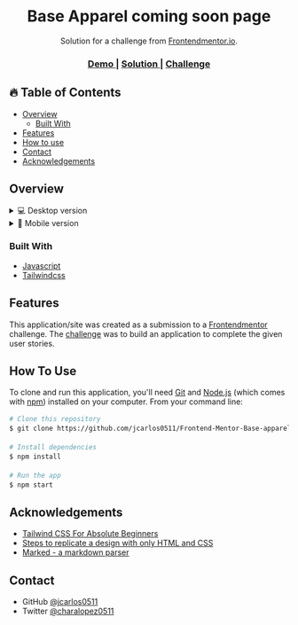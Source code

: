 <h1 align="center">Base Apparel coming soon page</h1>

<div align="center">
   Solution for a challenge from  <a href="https://www.frontendmentor.io" target="_blank">Frontendmentor.io</a>.
</div>

<div align="center">
  <h3>
    <a href="https://base-apparel-coming-soon-master-steel.vercel.app/" target="_blank" >
      Demo
    </a>
    <span> | </span>
    <a href="https://github.com/jcarlos0511/Frontend-Mentor-Base-apparel-coming-soon-master" target="_blank" >
      Solution
    </a>
    <span> | </span>
    <a href="https://www.frontendmentor.io/challenges/base-apparel-coming-soon-page-5d46b47f8db8a7063f9331" target="_blank" >
      Challenge
    </a>
  </h3>
</div>

<!-- TABLE OF CONTENTS -->

## 🔥 Table of Contents

- [Overview](#overview)
  - [Built With](#built-with)
- [Features](#features)
- [How to use](#how-to-use)
- [Contact](#contact)
- [Acknowledgements](#acknowledgements)

<!-- OVERVIEW -->

## Overview

<details>
  <summary>💻 Desktop version</summary>
    
  ![screenshot](/images/desktop-preview.jpg)

</details>

<details>
  <summary>📱 Mobile version</summary>

![screenshot](/images/mobile-design.jpg)

</details>

### Built With

- [Javascript](https://developer.mozilla.org/es/docs/Web/JavaScript)
- [Tailwindcss](https://tailwindcss.com/)

## Features

This application/site was created as a submission to a [Frontendmentor](https://www.frontendmentor.io/challenges) challenge. The [challenge](https://www.frontendmentor.io/challenges/base-apparel-coming-soon-page-5d46b47f8db8a7063f9331a0) was to build an application to complete the given user stories.

## How To Use

To clone and run this application, you'll need [Git](https://git-scm.com) and [Node.js](https://nodejs.org/en/download/) (which comes with [npm](http://npmjs.com)) installed on your computer. From your command line:

```bash
# Clone this repository
$ git clone https://github.com/jcarlos0511/Frontend-Mentor-Base-apparel-coming-soon-master.git

# Install dependencies
$ npm install

# Run the app
$ npm start
```

## Acknowledgements

- [Tailwind CSS For Absolute Beginners](https://medium.com/codingthesmartway-com-blog/tailwind-css-for-absolute-beginners-3e1b5e8fe1a1)
- [Steps to replicate a design with only HTML and CSS](https://devchallenges-blogs.web.app/how-to-replicate-design/)
- [Marked - a markdown parser](https://github.com/chjj/marked)

## Contact

- GitHub [@jcarlos0511](https://github.com/jcarlos0511)
- Twitter [@charalopez0511](https://twitter.com/charalopez0511)
